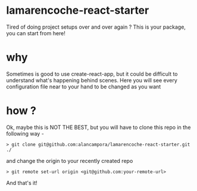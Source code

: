 # lamarencoche-react-starter
Tired of doing project setups over and over again ? This is your package, you can start from here! 

# why 
Sometimes is good to use create-react-app, but it could be difficult to understand what's happening behind scenes. Here you will see every configuration file near to your hand to be changed as you want 

# how ?
Ok, maybe this is NOT THE BEST, but you will have to clone this repo in the following way -

```
> git clone git@github.com:alancampora/lamarencoche-react-starter.git ./
```

and change the origin to your recently created repo

```
> git remote set-url origin <git@github.com:your-remote-url>

```

And that's it!
